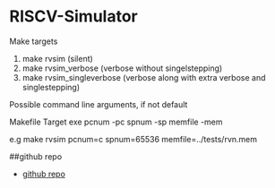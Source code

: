 # RISCV-Simulator
Make targets
1. make rvsim                    (silent)
2. make rvsim_verbose            (verbose without singelstepping)
3. make rvsim_singleverbose      (verbose along with extra verbose and singlestepping)

Possible command line arguments, if not default

Makefile    Target exe
pcnum       -pc
spnum       -sp
memfile     -mem

e.g
make rvsim pcnum=c spnum=65536 memfile=../tests/rvn.mem


##github repo
* [github repo](https://github.com/chirpdx/RISCV-Simulator)

